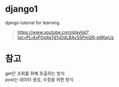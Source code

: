 # django1
django tutorial for learning  
> https://www.youtube.com/playlist?list=PLi4xPOplIq7d1vDdLBAvS5PmQR-p6KwUz

# 참고
get은 조회를 위해 호출하는 방식  
post는 데이터 생성, 수정을 위한 방식
